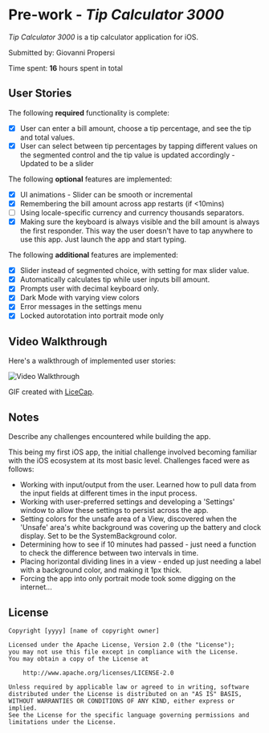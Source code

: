 # Pre-work - *Tip Calculator 3000*

*Tip Calculator 3000* is a tip calculator application for iOS.

Submitted by: Giovanni Propersi

Time spent: **16** hours spent in total

## User Stories

The following **required** functionality is complete:

* [X] User can enter a bill amount, choose a tip percentage, and see the tip and total values.
* [X] User can select between tip percentages by tapping different values on the segmented control and the tip value is updated accordingly
        - Updated to be a slider

The following **optional** features are implemented:

* [X] UI animations - Slider can be smooth or incremental
* [X] Remembering the bill amount across app restarts (if <10mins)
* [ ] Using locale-specific currency and currency thousands separators.
* [X] Making sure the keyboard is always visible and the bill amount is always the first responder. This way the user doesn't have to tap anywhere to use this app. Just launch the app and start typing.

The following **additional** features are implemented:

- [X] Slider instead of segmented choice, with setting for max slider value.
- [X] Automatically calculates tip while user inputs bill amount. 
- [X] Prompts user with decimal keyboard only.
- [X] Dark Mode with varying view colors
- [X] Error messages in the settings menu
- [X] Locked autorotation into portrait mode only

## Video Walkthrough

Here's a walkthrough of implemented user stories:

<img src='https://imgur.com/a/Zp1lMkH' title='Video Walkthrough' width='' alt='Video Walkthrough' />

GIF created with [LiceCap](http://www.cockos.com/licecap/).

## Notes

Describe any challenges encountered while building the app.

This being my first iOS app, the initial challenge involved becoming familiar with the iOS ecosystem at its most basic level. Challenges faced were as follows:
- Working with input/output from the user. Learned how to pull data from the input fields at different times in the input process.
- Working with user-preferred settings and developing a 'Settings' window to allow these settings to persist across the app.
- Setting colors for the unsafe area of a View, discovered when the 'Unsafe' area's white background was covering up the battery and clock display. Set to be the SystemBackground color.
- Determining how to see if 10 minutes had passed - just need a function to check the difference between two intervals in time.
- Placing horizontal dividing lines in a view - ended up just needing a label with a background color, and making it 1px thick.
- Forcing the app into only portrait mode took some digging on the internet...


## License

    Copyright [yyyy] [name of copyright owner]

    Licensed under the Apache License, Version 2.0 (the "License");
    you may not use this file except in compliance with the License.
    You may obtain a copy of the License at

        http://www.apache.org/licenses/LICENSE-2.0

    Unless required by applicable law or agreed to in writing, software
    distributed under the License is distributed on an "AS IS" BASIS,
    WITHOUT WARRANTIES OR CONDITIONS OF ANY KIND, either express or implied.
    See the License for the specific language governing permissions and
    limitations under the License.

